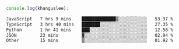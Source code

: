 ```js
console.log(khanguslee);
```

<!--START_SECTION:waka-->

```txt
JavaScript   7 hrs 9 mins    █████████████▒░░░░░░░░░░░   53.37 %
TypeScript   3 hrs 40 mins   ███████░░░░░░░░░░░░░░░░░░   27.35 %
Python       1 hr 41 mins    ███░░░░░░░░░░░░░░░░░░░░░░   12.58 %
JSON         23 mins         ▓░░░░░░░░░░░░░░░░░░░░░░░░   02.94 %
Other        15 mins         ▒░░░░░░░░░░░░░░░░░░░░░░░░   01.92 %
```

<!--END_SECTION:waka-->

<!--
**khanguslee/khanguslee** is a ✨ _special_ ✨ repository because its `README.md` (this file) appears on your GitHub profile.

Here are some ideas to get you started:

- 🔭 I’m currently working on ...
- 🌱 I’m currently learning ...
- 👯 I’m looking to collaborate on ...
- 🤔 I’m looking for help with ...
- 💬 Ask me about ...
- 📫 How to reach me: ...
- 😄 Pronouns: ...
- ⚡ Fun fact: ...
-->
